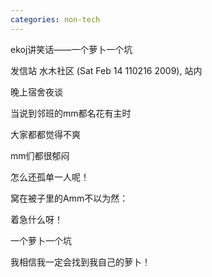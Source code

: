 ```yaml
---
categories: non-tech
---
```

ekoj讲笑话――一个萝卜一个坑

发信站 水木社区 (Sat Feb 14 110216 2009), 站内



晚上宿舍夜谈

当说到邻班的mm都名花有主时

大家都都觉得不爽

mm们都很郁闷

怎么还孤单一人呢！

窝在被子里的Amm不以为然：

着急什么呀！

一个萝卜一个坑

我相信我一定会找到我自己的萝卜！
